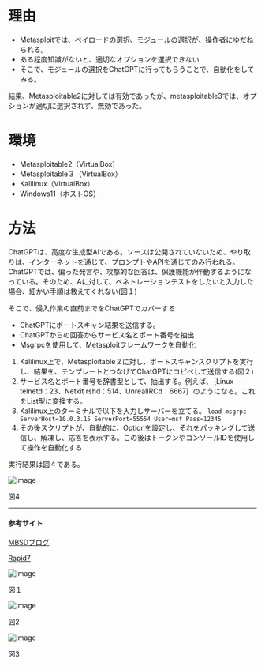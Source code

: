 # 理由
- Metasploitでは、ペイロードの選択、モジュールの選択が、操作者にゆだねられる。
- ある程度知識がないと、適切なオプションを選択できない
- そこで、モジュールの選択をChatGPTに行ってもらうことで、自動化をしてみる。

結果、Metasploitable2に対しては有効であったが、metasploitable3では、オプションが適切に選択されず、無効であった。

# 環境
- Metasploitable2（VirtualBox）
- Metasploitable３（VirtualBox）
- Kalilinux（VirtualBox）
- Windows11（ホストOS）

# 方法
ChatGPTは、高度な生成型AIである。ソースは公開されていないため、やり取りは、インターネットを通じて、プロンプトやAPIを通じてのみ行われる。
ChatGPTでは、偏った発言や、攻撃的な回答は、保護機能が作動するようになっている。そのため、Aに対して、ペネトレーションテストをしたいと入力した場合、細かい手順は教えてくれない(図１)




そこで、侵入作業の直前までをChatGPTでカバーする

- ChatGPTにポートスキャン結果を送信する。
- ChatGPTからの回答からサービス名とポート番号を抽出
- Msgrpcを使用して、Metasploitフレームワークを自動化

1. Kalilinux上で、Metasploitable２に対し、ポートスキャンスクリプトを実行し、結果を、テンプレートとつなげてChatGPTにコピペして送信する(図２)
2. サービス名とポート番号を辞書型として、抽出する。例えば、｛Linux telnetd：23、Netkit rshd：514、UnrealIRCd：6667｝のようになる。これをList型に変換する。
3. Kalilinux上のターミナルで以下を入力しサーバーを立てる。
 ``` load msgrpc ServerHost=10.0.3.15 ServerPort=55554 User=msf Pass=12345 ```
4. その後スクリプトが、自動的に、Optionを設定し、それをパッキングして送信し、解凍し、応答を表示する。この後はトークンやコンソールIDを使用して操作を自動化する

実行結果は図４である。
   
   ![image](./png/画像4.png)

   図4

-------------------------------------------------------------------------------------

#### 参考サイト
[MBSDブログ](https://www.mbsd.jp/research/20180228/metasploit-machine-learning/)

[Rapid7](https://docs.rapid7.com/metasploit/standard-api-methods-reference/)

   ![image](./png/画像1.png)

   図１
   
   ![image](./png/画像2.png)

   図2
   
   ![image](./png/画像3.png)

   図3

   
